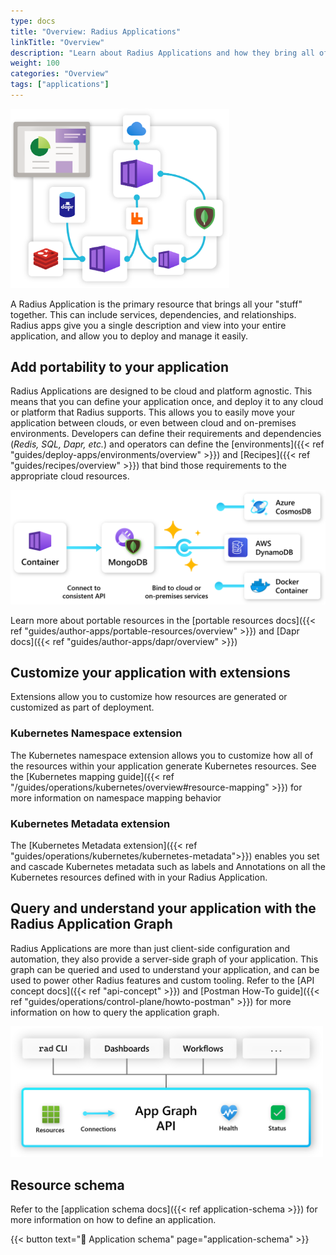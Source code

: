 ```yaml
---
type: docs
title: "Overview: Radius Applications"
linkTitle: "Overview"
description: "Learn about Radius Applications and how they bring all of your services, dependencies, and relationships together."
weight: 100
categories: "Overview"
tags: ["applications"]
---
```


<img src="application.png" alt="Diagram of an application" width=350px >

A Radius Application is the primary resource that brings all your "stuff" together. This can include services, dependencies, and relationships. Radius apps give you a single description and view into your entire application, and allow you to deploy and manage it easily.

## Add portability to your application

Radius Applications are designed to be cloud and platform agnostic. This means that you can define your application once, and deploy it to any cloud or platform that Radius supports. This allows you to easily move your application between clouds, or even between cloud and on-premises environments. Developers can define their requirements and dependencies (_Redis, SQL, Dapr, etc._) and operators can define the [environments]({{< ref "guides/deploy-apps/environments/overview" >}}) and [Recipes]({{< ref "guides/recipes/overview" >}}) that bind those requirements to the appropriate cloud resources.

<img src="portable-resources.png" alt="Diagram of portable resources binding to different clouds" width=600px >

Learn more about portable resources in the [portable resources docs]({{< ref "guides/author-apps/portable-resources/overview" >}}) and [Dapr docs]({{< ref "guides/author-apps/dapr/overview" >}})

## Customize your application with extensions

Extensions allow you to customize how resources are generated or customized as part of deployment.

### Kubernetes Namespace extension

The Kubernetes namespace extension allows you to customize how all of the resources within your application generate Kubernetes resources. See the [Kubernetes mapping guide]({{< ref "/guides/operations/kubernetes/overview#resource-mapping" >}}) for more information on namespace mapping behavior

### Kubernetes Metadata extension

The [Kubernetes Metadata extension]({{< ref "guides/operations/kubernetes/kubernetes-metadata">}}) enables you set and cascade Kubernetes metadata such as labels and Annotations on all the Kubernetes resources defined with in your Radius Application.

## Query and understand your application with the Radius Application Graph

Radius Applications are more than just client-side configuration and automation, they also provide a server-side graph of your application. This graph can be queried and used to understand your application, and can be used to power other Radius features and custom tooling. Refer to the [API concept docs]({{< ref "api-concept" >}}) and [Postman How-To guide]({{< ref "guides/operations/control-plane/howto-postman" >}}) for more information on how to query the application graph.

<img src="app-graph.png" alt="Diagram of the application graph" width=500px >

## Resource schema 

Refer to the [application schema docs]({{< ref application-schema >}}) for more information on how to define an application.

{{< button text="📄 Application schema" page="application-schema" >}}